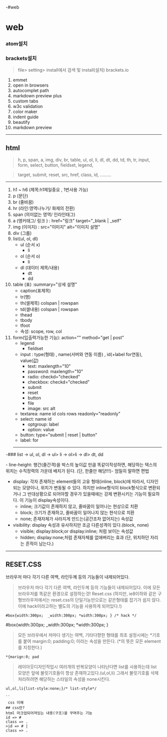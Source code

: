 -#web
# web

### atom설치
### brackets설치

> file> setting> install에서 검색 및 install(설치)
> brackets.io

1. emmet
2. open in browsers
3. autocomplet path
4. markdown preview plus
2. custom tabs
3. w3c validation
4. color maker
5. indent guide
6. beautify
7. markdown preview
___

## html

> h, p, span, a, img, div, br, table, ul, ol, li, dl, dt, dd, td, th, tr, input, form, select, button, fieldset, legend, 

> target, submit, reset, src, href, class, id, .........

___
1. h1 ~ h6 (제목:h1제일중요 , 1번사용 가능)
1. p (문단)
1. br (줄바꿈)
1. hr (라인:영역나누기/ 화제의 전환)
1. span (의미없는 영역/ 인라인태그)
1. a (앵커태그/ 링크 ) : href="링크" target="_blank | _self"
1. img (이미지) : src="이미지" alt="이미지 설명"
1. div (그룹)
1. list(ul, ol, dl)
	- ul (순서 x)
		- li
	- ol (순서 o)
		- li
	- dl (데이터  제목/내용)
		- dt
		- dd
1. table (표) :summary="상세 설명"
	- caption(표제목)
	- tr(행)
	- th(셀제목) colspan | rowspan
	- td(셀내용) colspan | rowspan
	- thead
	- tbody
	- tfoot
	- 속성: scope, row, col
1. form(입출력가능한 기능): action="" method="get | post"
	-	legend
		- fieldset
	- input : type(형태) , name(서버와 연동 이름) , id(+label for연동), value(값)
		- text: maxlength="10" 
		- password: maxlength="10" 
		- radio: checkd="checked"
		- checkbox: checkd="checked"
		- submit
		- reset
		- button
		- file
		- image: src alt
	- textarea: name id cols rows readonly="readonly"
	- select: name id 
		- optgroup: label
		- option: value
	- button: type="submit | reset | button"
	- label: for
	___


  
 -### list
 -> ul, ol, dl
 -> ul> li
 -> ol>li
 -> dl> dt, dd
 
-<!--  -->
 line-height: 행간(줄간격)을 박스의 높이값 만큼 똑같이작성하면, 
해당하는 텍스의 위치는 수직정력의 가운데 배치가 된다.
(단, 한줄만 해당!!!)- 엄밀히 말하면 편법
- display: 각자 존재하는 element들의 고유 형태(inline, block)에 따라서, 디자인되는 모양이나, 위치가 변동될 수 있다.
하지만 inline형식이 block형식으로 변환되거나 그 반대상황으로 되어야할 경우가 있을때에는 강제 변환시키는 기능이 필요하다. 이 기능이 display속성이다.
	* inline; 크기값이 존재하지 않고, 줄바꿈이 일어나는 현상으로 치환
	* block; 크기가 존재하고, 줄바꿈이 일어나지 않는 현삭으로 치환
	* none; 존재자체가 사라지게 만드는(공간조차 없어지는) 속성값
- visibility: display 속성과 유사하지만 조금 다른성격이 있다.(block, none)
	* visible; display:block;or display:inline; 처럼 보이는 속성값
	* hidden; display:none;처럼 존재자체를 없애버리는 효과
	(단, 위치하던 자리는 흔적이 남는다.)
___
## RESET.CSS
 브라우저 마다 각기 다른 여백, 라인두께 등의 기능들이 내제되어있다.
> 브라우저 마다 각기 다른 여백, 라인두께 등의 기능들이 내제되어있다.
 이에 모든 브라우저를 똑같은 환경으로 설정하는것! Reset.css
 (하지만, ie8이하와 같은 구형브라우저에서는 reset.css의 단일기능만으로는 같은형태를 잡기가 쉽지 않다. 
 이에 hack이라고하는 별도의 기능을 사용하게 되어있다.!)

```
#box{width:300px;  _width:300px; *width:300px; } /* hack */
 ```
#box{width:300px;  _width:300px; *width:300px; }

> 모든 브라우에서 저마다 생기는 여백, 기타다향한 형태를 최초 설정시에는 *기호를 붙여 margin:0; padding:0; 이라는 속성을 만든다.
(*의 뜻은 모든 element를 지칭한다.)
 
 ```
*{marign:0; pad
```


>레이아웃디자인작업시 여러개의 반복모양이 나타난다면 list를 사용하는데
list 모양은 앞에 불릿기호들이 항상 존재하고있다.(ul,ol,li)
그래서 불릿기호를 삭제처리하려면 해당하는 스타일의 속성을 none시킨다.

```
ul,ol,li{list-style:none;}/* list-style*/

``
 css 이해
## css란? 
html 마크업되어져있는 내용(구조)을 꾸며주는 기능
id => #
class => .
>id => # |
class => .  

```
<style type="text/css">
@ -53,23 +53,23 @@ ___
___
## RESET.CSS
> 브라우저 마다 각기 다른 여백, 라인두께 등의 기능들이 내제되어있다.
이에 모든 브라우저를 똑같은 환경으로 설정하는것! Reset.css
이에 모든 브라우저를 똑같은 환경으로 설정하는것! __Reset.css__
(하지만, ie8이하와 같은 구형브라우저에서는 reset.css의 단일기능만으로는 같은형태를 잡기가 쉽지 않다. 
이에 hack이라고하는 별도의 기능을 사용하게 되어있다.!)

```
#box{width:300px;  _width:300px; *width:300px; } /* hack */
#box{width:300px;  _width:300px; *width:300px; } // hack 
```

> 모든 브라우에서 저마다 생기는 여백, 기타다향한 형태를 최초 설정시에는 *기호를 붙여 margin:0; padding:0; 이라는 속성을 만든다.
(*의 뜻은 모든 element를 지칭한다.)

```
*{marign:0; pad
*{marign:0; padding:0;}
```


>레이아웃디자인작업시 여러개의 반복모양이 나타난다면 list를 사용하는데
> 레이아웃디자인작업시 여러개의 반복모양이 나타난다면 list를 사용하는데
list 모양은 앞에 불릿기호들이 항상 존재하고있다.(ul,ol,li)
그래서 불릿기호를 삭제처리하려면 해당하는 스타일의 속성을 none시킨다.

@ -80,7 +80,23 @@ ul,ol,li{list-style:none;}/* list-style*/

___

## margin, padding, border, outline
![mpbo](./img/readme/mpbo.jpg)

### margin
> 여백:바깥여백(공간이 생겨서 배경 보인다!) 
    -자신과 다른 개체와의 공간을 만드는것.
    -한쪽만 처리 가능하다.
    -한꺼번에 처리가 가능하다.


### padding
> 여백:안쪽여백 (뼈는 그대로있고 살이 붙는다 배경이 보이지않는다!) 
    -자신의 부피가 늘어난다.
    -한쪽만 처리 가능하다.
    -한꺼번에 처리가 가능하다.

### border
> 외곽선: 자신의 외곽 형태에 선의 모양을 만드는것
-border;1px solid #fac; 외곽선을 한꺼번에 처리하기
    -boder-weight: 1px; 외곽선 두께
    -boder-style:solid | dotted | dashes | double....; 외곽선 모양
    -boder-color:외곽선 색상

### outline
>크기는있다 부피는 없다(접근성때 사용)
    -한쪽방향만 줄수는 없다.
___
## font
> font-weight : 굵기 nomal, right, thi, bold, bolder 서체자체에서 굵기가없으면 안먹을수도 있다.
> font-style : 기울기 italic | normal
> font-size : 16px=12pt=100%=1em=1rem(최초의 설정값)
> line-height : 1.2 | 줄간격 한글만빼고 모든 120%
> font-family : 서체설정 영어("myriad pro","gill san",arial) > 한글("나눔고딕",dotum,sans-serif,setif) - 순서 영어먼저
 ---
> font : {굵기 기울기 크기 / 행간 서체명(font-family를 한칸으로 쭐이기)}
> text-decoration : underline | overline | none
> trxt-overfolw: ellopsis; | clip; 
    -ellipsis:지정된 크기의 글씨다 넘칠경우에 ...으로 표기(단, 감싸는 개체는 overflow:hidden;으로 처리)
> letter-spacing : ;자간(글자와 글자사이간격) 0:기본-값 줄어듬
> word-spacing : ;어간(단어와 단어사이간격)
> font-stretch:장평,

##position
> static : 기본
> fixed : 강제로 브라우저상에서 위치잡기 예:장바구니,스티커 > (absolute줄수있다) 
    화면상 가운데주기 #box{position:fixed; z-index:1000; top:50%; left:50%; margin-left:-250px; margin-top:-100px;}
> absolute(아들): fixed처럼 완전한 자유는 아니지만 원하는 치를 정해서 배정가능 (제한공간을 갖고 위치이동)
> relative(엄마): absolute를 만들어 주는것
> static을 제외한 pisition 속성값은 다음과 같은 기능을 추가로 가진다
> z-index : 100;(단위값을 못갖는다. 100단위로줘라 앞뒤의 배치를 가진다.)
> tom, left, right, bottom 위치값을 가질수 있다.

___
## background
> 배경이미지를 처리하는 속성
    -body영역에서 이미지를 담을때에는 img태그를 사용하는데, img 이지지위에 다른 글씨나 기타 여러 개체를 담을 수 없다!! 때문에 img태그대신에 배경이미지로 별도로 첨부하여 사용하는 방법
    
    *backgound: url() repeat position;
    -backgound-color
    -backgound-image:url(); 이미지 가져오면 자동으로 패턴처리
    -backgound-reprat:repeat | repeat-x | repeat-y | no-repeat;
    -backgound-position: x축 y축;
        -center center | left top | -100px -200px;
    -background-attatchment: scroll | fixed;
    
### IR 기법(image replace) : img태그 대체방법

### IS 기법(image splite) : ir기법 사용시 확장